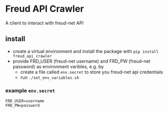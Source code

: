 
# Freud API Crawler

A client to interact with freud-net API


## install


* create a virtual environment and install the package with `pip install freud_api_crawler` 
* provide FRD_USER (freud-net username) and FRD_PW (freud-net password) as environment varibles, e.g. by
  * create a file called `env.secret` to store you freud-net api credentials
  * run `./set_env_variables.sh` 



### example `env.secret`

```
FRD_USER=username
FRD_PW=password
```
